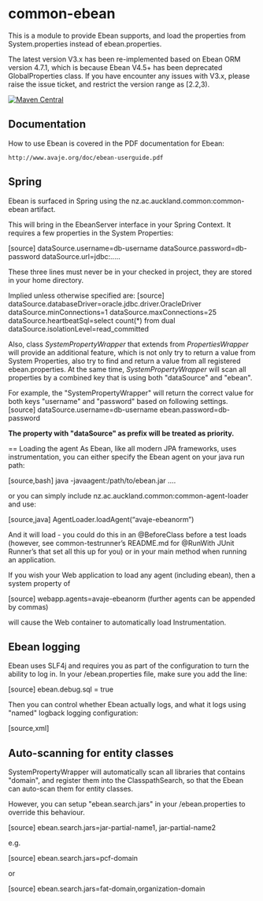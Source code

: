 # common-ebean

This is a module to provide Ebean supports, and load the properties from System.properties instead of ebean.properties.

The latest version V3.x has been re-implemented based on Ebean ORM version 4.7.1, which is because Ebean V4.5+ has been deprecated GlobalProperties class.
If you have encounter any issues with V3.x, please raise the issue ticket, and restrict the version range as [2.2,3).

[![Maven Central](https://maven-badges.herokuapp.com/maven-central/nz.ac.auckland.groupapps.common/common-ebean/badge.svg)](https://maven-badges.herokuapp.com/maven-central/nz.ac.auckland.groupapps.common/common-ebean)

## Documentation
How to use Ebean is covered in the PDF documentation for Ebean:

    http://www.avaje.org/doc/ebean-userguide.pdf

## Spring
Ebean is surfaced in Spring using the nz.ac.auckland.common:common-ebean artifact. 

This will bring in the EbeanServer interface in your Spring Context. It requires a few properties in the System Properties:

[source]
    dataSource.username=db-username
    dataSource.password=db-password
    dataSource.url=jdbc:.....

These three lines must never be in your checked in project, they are stored in your home directory.

Implied unless otherwise specified are:
[source]
    dataSource.databaseDriver=oracle.jdbc.driver.OracleDriver
    dataSource.minConnections=1
    dataSource.maxConnections=25
    dataSource.heartbeatSql=select count(*) from dual
    dataSource.isolationLevel=read_committed

Also, class _SystemPropertyWrapper_ that extends from _PropertiesWrapper_ will provide an additional feature, which is not only
try to return a value from System Properties, also try to find and return a value from all registered ebean.properties.
At the same time, _SystemPropertyWrapper_ will scan all properties by a combined key that is using both "dataSource" and "ebean".

For example, the "SystemPropertyWrapper" will return the correct value for both keys "username" and "password" based on following settings.
[source]
dataSource.username=db-username
ebean.password=db-password

**The property with "dataSource" as prefix will be treated as priority.**

== Loading the agent
As Ebean, like all modern JPA frameworks, uses instrumentation, you can either specify the Ebean agent on your java run path:

[source,bash]
java -javaagent:/path/to/ebean.jar ….

or you can simply include nz.ac.auckland.common:common-agent-loader and use:

[source,java]
AgentLoader.loadAgent(“avaje-ebeanorm”)

And it will load - you could do this in an @BeforeClass before a test loads (however, see common-testrunner’s README.md for @RunWith JUnit Runner’s that set all this up for you) or in your main method when running an application. 

If you wish your Web application to load any agent (including ebean), then a system property of

[source]
webapp.agents=avaje-ebeanorm (further agents can be appended by commas)

will cause the Web container to automatically load Instrumentation.

## Ebean logging

Ebean uses SLF4j and requires you as part of the configuration to turn the ability to log in. In your /ebean.properties file, make sure
you add the line:

[source]
ebean.debug.sql = true

Then you can control whether Ebean actually logs, and what it logs using "named" logback logging configuration:

[source,xml]
<logger name="org.avaje.ebean.SQL" level="TRACE"/>
<logger name="org.avaje.ebean.TXN" level="TRACE"/>
<logger name="org.avaje.ebean.SUM" level="TRACE"/>

## Auto-scanning for entity classes
SystemPropertyWrapper will automatically scan all libraries that contains "domain", and register them into the ClasspathSearch,
so that the Ebean can auto-scan them for entity classes.

However, you can setup "ebean.search.jars" in your /ebean.properties to override this behaviour.

[source]
ebean.search.jars=jar-partial-name1, jar-partial-name2

e.g.

[source]
    ebean.search.jars=pcf-domain

or

[source]
ebean.search.jars=fat-domain,organization-domain



